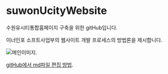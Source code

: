 # suwonUcityWebsite
수원유시티통합홈페이지 구축을 위한 gitHub입니다.

이너인포 소프트사업부의 웹사이트 개발 프로세스의 방법론을 제시합니다.

![메인이미지](__asset__/index_swUcity_light.jpg).

[gitHub에서 md파일 편집 방법](http://daringfireball.net/projects/markdown/).

